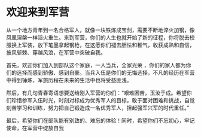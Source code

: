 # 欢迎来到军营

从一个地方青年到一名合格军人，就像一块铁炼成宝剑，需要不断地淬火加钢，像凤凰涅槃一样浴火重生。来到军营，你们的人生也就开始了新的征程，你将脱去校服换上军装，放下笔墨拿起钢枪，在这愿你们褪去胆怯和稚气，收获成熟和自信，披风斩棘、穿越风浪，在军营中突破自我。  

首先，欢迎你们加入到部队这个家庭，一人当兵，全家光荣 ，你们的家人都为你们的选择而感到骄傲、感到自豪。当兵入伍是你们的无悔选择，不凡的经历在军营中得到锤炼，军旅历程在未来的生活中也将受益匪浅。  

然后，有几句青春寄语想要送给刚入军营的你们：“艰难困苦，玉汝于成。希望你们珍惜参军入伍时光，时刻对标成为优秀军人的目标，敢于面对困难和挑战，自觉刻苦学习和训练，努力把自己锻造成一名优秀军人，担起强军兴军的时代重任。”  

最后，希望你们在部队能有别致的、难忘的体验！同时，希望你们不忘初心，牢记使命，在军营中绽放自我
